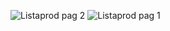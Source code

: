 ![Listaprod pag 2](https://github.com/Kiri-1/CRUD-Angular-Node.js/assets/69604321/960e6d6a-0183-49f4-a79d-693de7c05484)
![Listaprod pag 1](https://github.com/Kiri-1/CRUD-Angular-Node.js/assets/69604321/067d8552-c331-40a6-a55b-2e1b0b5e4ce0)
